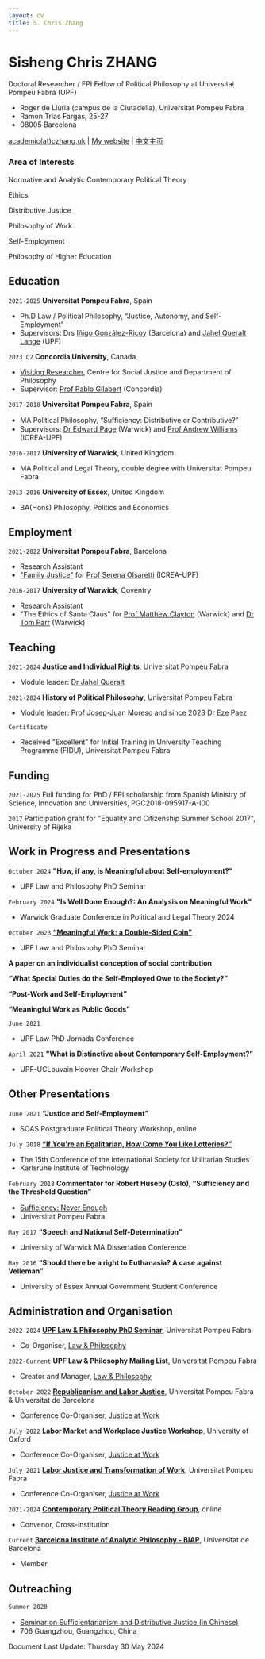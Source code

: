 ```yaml
---
layout: cv
title: S. Chris Zhang 
---
```


# Sisheng Chris ZHANG

Doctoral Researcher / FPI Fellow of Political Philosophy at Universitat Pompeu Fabra (UPF)

- Roger de Llúria (campus de la Ciutadella), Universitat Pompeu Fabra
- Ramon Trias Fargas, 25-27
- 08005 Barcelona

<div id="webaddress">
<a href="mailto:academicATczhang.uk">academic(at)czhang.uk</a>
| <a href="http://czhang.uk">My website</a>
| <a href="http://cn.czhang.uk">中文主页</a> 
</div>


<!--
## Currently

Standing on the shoulders of giants
-->

### Area of Interests 

Normative and Analytic Contemporary Political Theory

Ethics

Distributive Justice

Philosophy of Work

Self-Employment

Philosophy of Higher Education

## Education

`2021-2025`
__Universitat Pompeu Fabra__, Spain

- Ph.D Law / Political Philosophy, “Justice, Autonomy, and Self-Employment”
- Supervisors: Drs [Iñigo González-Ricoy](https://www.igonzalezricoy.com) (Barcelona) and [Jahel Queralt Lange](https://www.upf.edu/web/jahel-queralt) (UPF)

`2023 Q2`
__Concordia University__, Canada

- [Visiting Researcher](https://www.concordia.ca/artsci/research/social-justice-centre/team/fellows.html#2022_23), Centre for Social Justice and Department of Philosophy
- Supervisor: [Prof Pablo Gilabert](https://www.concordia.ca/artsci/philosophy/faculty.html?fpid=pablo-gilabert) (Concordia) 

`2017-2018`
__Universitat Pompeu Fabra__, Spain

- MA Political Philosophy, “Suﬃciency: Distributive or Contributive?”
- Supervisors: [Dr Edward Page](https://warwick.ac.uk/fac/soc/pais/people/page/) (Warwick) and [Prof Andrew Williams](https://www.icrea.cat/Web/ScientificStaff/Andrew-Williams-503) (ICREA-UPF)

`2016-2017`
__University of Warwick__, United Kingdom

- MA Political and Legal Theory, double degree with Universitat Pompeu Fabra

`2013-2016`
__University of Essex__, United Kingdom

- BA(Hons) Philosophy, Politics and Economics



<!--
## Publications

 A list is also available [online](http://scholar.google.co.uk/citations?user=LTOTl0YAAAAJ)

### Journals

`1669`
Newton Sir I, De analysi per æquationes numero terminorum infinitas. 

`1669`
Lectiones opticæ.

etc. etc. etc.

### Patents

`2012`
Infinitesimal calculus for solutions to physics problems, [SMBC](http://www.techdirt.com/articles/20121011/09312820678/if-patents-had-been-around-time-newton.shtml) patent 001

-->

## Employment

`2021-2022`
__Universitat Pompeu Fabra__, Barcelona

- Research Assistant
- ["Family Justice"](https://www.demographyethicsandpublicpolicy.org/) for [Prof Serena Olsaretti](https://serenaolsaretti.weebly.com) (ICREA-UPF)

`2016-2017`
__University of Warwick__, Coventry

- Research Assistant
- "The Ethics of Santa Claus" for [Prof Matthew Clayton](https://warwick.ac.uk/fac/soc/pais/people/clayton/) (Warwick) and [Dr Tom Parr](https://warwick.ac.uk/fac/soc/pais/people/parr/) (Warwick)



## Teaching
`2021-2024`
__Justice and Individual Rights__, Universitat Pompeu Fabra
- Module leader: [Dr Jahel Queralt](https://www.upf.edu/web/jahel-queralt)

`2021-2024`
__History of Political Philosophy__, Universitat Pompeu Fabra
- Module leader: [Prof Josep-Juan Moreso](https://www.upf.edu/web/moreso) and since 2023 [Dr Eze Paez](https://www.upf.edu/web/lphi/postdocs/-/asset_publisher/AiuDZmmDVM2J/content/paez-eze/maximized)

`Certificate`
- Received "Excellent" for Initial Training in University Teaching Programme (FIDU), Universitat Pompeu Fabra

## Funding 

`2021-2025`
Full funding for PhD / FPI scholarship from Spanish Ministry of Science, Innovation and Universities, PGC2018-095917-A-I00

`2017` 
Participation grant for "Equality and Citizenship Summer School 2017", University of Rijeka 

<!--
## Member of

[__Justice at Work__](https://www.upf.edu/web/justwork), Universitat Pompeu Fabra
-->




## Work in Progress and Presentations

`October 2024`
__"How, if any, is Meaningful about Self-employment?"__
- UPF Law and Philosophy PhD Seminar 

`February 2024`
__"Is Well Done Enough?: An Analysis on Meaningful Work"__
- Warwick Graduate Conference in Political and Legal Theory 2024

`October 2023`
__[“Meaningful Work: a Double-Sided Coin”](https://www.upf.edu/web/dret/inici/-/asset_publisher/lhqR7nbA9YrC/content/seminari-meaningful-work-a-double-sided-coin-19.10.23-/maximized)__
- UPF Law and Philosophy PhD Seminar 


__A paper on an individualist conception of social contribution__

__“What Special Duties do the Self-Employed Owe to the Society?”__

__“Post-Work and Self-Employment”__

__“Meaningful Work as Public Goods”__

`June 2021`
- UPF Law PhD Jornada Conference

`April 2021`
__"What is Distinctive about Contemporary Self-Employment?”__
- UPF-UCLouvain Hoover Chair Workshop



## Other Presentations


`June 2021`
__“Justice and Self-Employment”__
- SOAS Postgraduate Political Theory Workshop, online

`July 2018`
__[“If You're an Egalitarian, How Come You Like Lotteries?”](https://www.isus2018.de/menu/programme/talks-abstracts/)__
- The 15th Conference of the International Society for Utilitarian Studies
- Karlsruhe Institute of Technology


`February 2018`
__Commentator for Robert Huseby (Oslo), “Sufficiency and the Threshold Question”__
- [Suﬃciency: Never Enough](https://www.upf.edu/web/dret/inici/-/asset_publisher/UzFOsEsEfEfx/content/id/146449794/maximized#.YgA19i8w1B1)
- Universitat Pompeu Fabra

`May 2017`
__“Speech and National Self-Determination”__
- University of Warwick MA Dissertation Conference

`May 2016`
__“Should there be a right to Euthanasia? A case against Velleman”__
- University of Essex Annual Government Student Conference


## Administration and Organisation

`2022-2024`
__[UPF Law & Philosophy PhD Seminar](https://www.upf.edu/web/lphi/phd-seminars#.Y1K7GC8RpB0)__, Universitat Pompeu Fabra
- Co-Organiser, [Law & Philosophy](https://www.upf.edu/web/lphi)

`2022-Current`
__UPF Law & Philosophy Mailing List__, Universitat Pompeu Fabra
- Creator and Manager, [Law & Philosophy](https://www.upf.edu/web/lphi)

`October 2022`
__[Republicanism and Labor Justice](https://sites.google.com/view/republicanism-labor-justice)__, Universitat Pompeu Fabra & Universitat de Barcelona
- Conference Co-Organiser, [Justice at Work](https://www.upf.edu/web/justwork)

`July 2022`
__Labor Market and Workplace Justice Workshop__, University of Oxford
- Conference Co-Organiser, [Justice at Work](https://www.upf.edu/web/justwork)

`July 2021`
__[Labor Justice and Transformation of Work](http://transformationofwork.weebly.com)__, Universitat Pompeu Fabra
- Conference Co-Organiser, [Justice at Work](https://www.upf.edu/web/justwork)

`2021-2024`
[__Contemporary Political Theory Reading Group__](http://cpt.czhang.uk), online
- Convenor, Cross-institution

`Current`
[__Barcelona Institute of Analytic Philosophy - BIAP__](https://www.ub.edu/biap/student-members/), Universitat de Barcelona
- Member


## Outreaching
`Summer 2020`
- [Seminar on Suﬃcientarianism and Distributive Justice (in Chinese)](https://mp.weixin.qq.com/s/5xxvQSQIhDXUpSA72_xzdA)
- 706 Guangzhou, Guangzhou, China


Document Last Update: Thursday 30 May 2024

